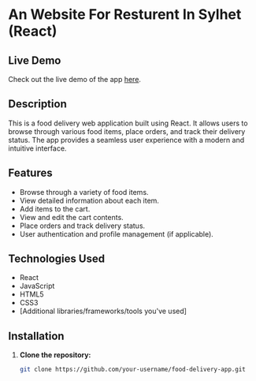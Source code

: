 # An Website For Resturent In Sylhet (React)

## Live Demo

Check out the live demo of the app [here](https://spicecafee.netlify.app/).


## Description

This is a food delivery web application built using React. It allows users to browse through various food items, place orders, and track their delivery status. The app provides a seamless user experience with a modern and intuitive interface.

## Features

- Browse through a variety of food items.
- View detailed information about each item.
- Add items to the cart.
- View and edit the cart contents.
- Place orders and track delivery status.
- User authentication and profile management (if applicable).

## Technologies Used

- React
- JavaScript
- HTML5
- CSS3
- [Additional libraries/frameworks/tools you've used]

## Installation

1. **Clone the repository:**

   ```bash
   git clone https://github.com/your-username/food-delivery-app.git
